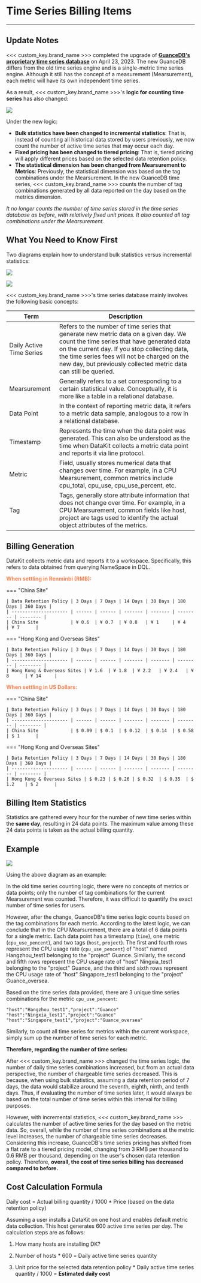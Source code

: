 # Time Series Billing Items

---

## Update Notes

<<< custom_key.brand_name >>> completed the upgrade of **[GuanceDB's proprietary time series database](./gauncedb.md)** on April 23, 2023. The new GuanceDB differs from the old time series engine and is a single-metric time series engine. Although it still has the concept of a measurement (Mearsurement), each metric will have its own independent time series.

As a result, <<< custom_key.brand_name >>>'s **logic for counting time series** has also changed:

![](../img/timeline-1.png)

Under the new logic:

- **Bulk statistics have been changed to incremental statistics**: That is, instead of counting all historical data stored by users previously, we now count the number of active time series that may occur each day.
- **Fixed pricing has been changed to tiered pricing**: That is, tiered pricing will apply different prices based on the selected data retention policy.
- **The statistical dimension has been changed from Mearsurement to Metrics**: Previously, the statistical dimension was based on the tag combinations under the Mearsurement. In the new GuanceDB time series, <<< custom_key.brand_name >>> counts the number of tag combinations generated by all data reported on the day based on the metrics dimension.

*It no longer counts the number of time series stored in the time series database as before, with relatively fixed unit prices. It also counted all tag combinations under the Mearsurement.*

## What You Need to Know First

Two diagrams explain how to understand bulk statistics versus incremental statistics:

![](../img/all.png)

![](../img/add.png)

<<< custom_key.brand_name >>>'s time series database mainly involves the following basic concepts:

| Term         | Description |
| -------------- | ------------- |
| Daily Active Time Series | Refers to the number of time series that generate new metric data on a given day. We count the time series that have generated data on the current day. If you stop collecting data, the time series fees will not be charged on the new day, but previously collected metric data can still be queried. |
| Mearsurement | Generally refers to a set corresponding to a certain statistical value. Conceptually, it is more like a table in a relational database. |
| Data Point   | In the context of reporting metric data, it refers to a metric data sample, analogous to a row in a relational database. |
| Timestamp    | Represents the time when the data point was generated. This can also be understood as the time when DataKit collects a metric data point and reports it via line protocol. |
| Metric       | Field, usually stores numerical data that changes over time. For example, in a CPU Mearsurement, common metrics include cpu_total, cpu_use, cpu_use_percent, etc. |
| Tag          | Tags, generally store attribute information that does not change over time. For example, in a CPU Mearsurement, common fields like host, project are tags used to identify the actual object attributes of the metrics. |

## Billing Generation

DataKit collects metric data and reports it to a workspace. Specifically, this refers to data obtained from querying NameSpace in DQL.


<font color=coral>**When settling in Renminbi (RMB):**</font>

<div class="grid" markdown>

=== "China Site"

    | Data Retention Policy | 3 Days | 7 Days | 14 Days | 30 Days | 180 Days | 360 Days |
    | --------------------- | ------ | ------ | ------- | ------- | -------- | -------- |
    | China Site            | ¥ 0.6  | ¥ 0.7  | ¥ 0.8   | ¥ 1     | ¥ 4      | ¥ 7      |

=== "Hong Kong and Overseas Sites"

    | Data Retention Policy | 3 Days | 7 Days | 14 Days | 30 Days | 180 Days | 360 Days |
    | --------------------- | ------ | ------ | ------- | ------- | -------- | -------- |
    | Hong Kong & Overseas Sites | ¥ 1.6  | ¥ 1.8  | ¥ 2.2   | ¥ 2.4   | ¥ 8      | ¥ 14     |

</div>


<font color=coral>**When settling in US Dollars:**</font>

<div class="grid" markdown>

=== "China Site"

    | Data Retention Policy | 3 Days | 7 Days | 14 Days | 30 Days | 180 Days | 360 Days |
    | --------------------- | ------ | ------ | ------- | ------- | -------- | -------- |
    | China Site            | $ 0.09 | $ 0.1  | $ 0.12  | $ 0.14  | $ 0.58   | $ 1      |

=== "Hong Kong and Overseas Sites"

    | Data Retention Policy | 3 Days | 7 Days | 14 Days | 30 Days | 180 Days | 360 Days |
    | --------------------- | ------ | ------ | ------- | ------- | -------- | -------- |
    | Hong Kong & Overseas Sites | $ 0.23 | $ 0.26 | $ 0.32  | $ 0.35  | $ 1.2    | $ 2      |

</div>



## Billing Item Statistics

Statistics are gathered every hour for the number of new time series within the **same day**, resulting in 24 data points. The maximum value among these 24 data points is taken as the actual billing quantity.

## Example

![](../img/timeline-2.png)

Using the above diagram as an example:

In the old time series counting logic, there were no concepts of metrics or data points; only the number of tag combinations for the current Mearsurement was counted. Therefore, it was difficult to quantify the exact number of time series for users.

However, after the change, GuanceDB's time series logic counts based on the tag combinations for each metric. According to the latest logic, we can conclude that in the CPU Mearsurement, there are a total of 6 data points for a single metric. Each data point has a timestamp (`time`), one metric (`cpu_use_pencent`), and two tags (`host`, `project`). The first and fourth rows represent the CPU usage rate (`cpu_use_pencent`) of "host" named Hangzhou_test1 belonging to the "project" Guance. Similarly, the second and fifth rows represent the CPU usage rate of "host" Ningxia_test1 belonging to the "project" Guance, and the third and sixth rows represent the CPU usage rate of "host" Singapore_test1 belonging to the "project" Guance_oversea.

Based on the time series data provided, there are 3 unique time series combinations for the metric `cpu_use_pencent`:

`"host":"Hangzhou_test1","project":"Guance"`      
`"host":"Ningxia_test1","project":"Guance"`       
`"host":"Singapore_test1","project":"Guance_oversea"`       

Similarly, to count all time series for metrics within the current workspace, simply sum up the number of time series for each metric.

**Therefore, regarding the number of time series:**

After <<< custom_key.brand_name >>> changed the time series logic, the number of daily time series combinations increased, but from an actual data perspective, the number of chargeable time series decreased. This is because, when using bulk statistics, assuming a data retention period of 7 days, the data would stabilize around the seventh, eighth, ninth, and tenth days. Thus, if evaluating the number of time series later, it would always be based on the total number of time series within this interval for billing purposes.

However, with incremental statistics, <<< custom_key.brand_name >>> calculates the number of active time series for the day based on the metric data. So, overall, while the number of time series combinations at the metric level increases, the number of chargeable time series decreases. Considering this increase, GuanceDB's time series pricing has shifted from a flat rate to a tiered pricing model, changing from 3 RMB per thousand to 0.6 RMB per thousand, depending on the user's chosen data retention policy. Therefore, **overall, the cost of time series billing has decreased compared to before.**

## Cost Calculation Formula

Daily cost = Actual billing quantity / 1000 * Price (based on the data retention policy)

Assuming a user installs a DataKit on one host and enables default metric data collection. This host generates 600 active time series per day. The calculation steps are as follows:

1. How many hosts are installing DK?

2. Number of hosts * 600 = Daily active time series quantity

3. Unit price for the selected data retention policy * Daily active time series quantity / 1000 = **Estimated daily cost**